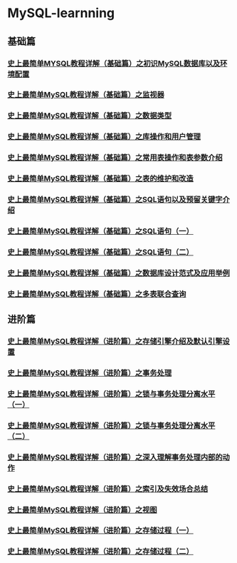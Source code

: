 # MySQL-learnning
## 基础篇
### [史上最简单MYSQL教程详解（基础篇）之初识MySQL数据库以及环境配置](https://blog.csdn.net/m0_37888031/article/details/80410422)
### [史上最简单MySQL教程详解（基础篇）之监视器](https://blog.csdn.net/m0_37888031/article/details/80412248)
### [史上最简单MySQL教程详解（基础篇）之数据类型](http://blog.csdn.net/m0_37888031/article/details/80418156)
### [史上最简单MySQL教程详解（基础篇）之库操作和用户管理](http://blog.csdn.net/m0_37888031/article/details/80443811)
### [史上最简单MySQL教程详解（基础篇）之常用表操作和表参数介绍](http://blog.csdn.net/m0_37888031/article/details/80450393)
### [史上最简单MySQL教程详解（基础篇）之表的维护和改造](http://blog.csdn.net/m0_37888031/article/details/80464310)
### [史上最简单MySQL教程详解（基础篇）之SQL语句以及预留关键字介绍](http://blog.csdn.net/m0_37888031/article/details/80486397)
### [史上最简单MySQL教程详解（基础篇）之SQL语句（一）](https://blog.csdn.net/m0_37888031/article/details/80496686)
### [史上最简单MySQL教程详解（基础篇）之SQL语句（二）](http://blog.csdn.net/m0_37888031/article/details/80550022)
### [史上最简单MySQL教程详解（基础篇）之数据库设计范式及应用举例](http://blog.csdn.net/m0_37888031/article/details/80620267)
### [史上最简单MySQL教程详解（基础篇）之多表联合查询](http://blog.csdn.net/m0_37888031/article/details/80632268)
## 进阶篇
### [史上最简单MySQL教程详解（进阶篇）之存储引擎介绍及默认引擎设置](http://blog.csdn.net/m0_37888031/article/details/80664138)
### [史上最简单MySQL教程详解（进阶篇）之事务处理](http://blog.csdn.net/m0_37888031/article/details/80704344)
### [史上最简单MySQL教程详解（进阶篇）之锁与事务处理分离水平（一）](http://blog.csdn.net/m0_37888031/article/details/80753219)
### [史上最简单MySQL教程详解（进阶篇）之锁与事务处理分离水平（二）](http://blog.csdn.net/m0_37888031/article/details/81740338)
### [史上最简单MySQL教程详解（进阶篇）之深入理解事务处理内部的动作](http://blog.csdn.net/m0_37888031/article/details/81749062)
### [史上最简单MySQL教程详解（进阶篇）之索引及失效场合总结](http://blog.csdn.net/m0_37888031/article/details/82153719)
### [史上最简单MySQL教程详解（进阶篇）之视图](http://blog.csdn.net/m0_37888031/article/details/82668098)
### [史上最简单MySQL教程详解（进阶篇）之存储过程（一）](http://blog.csdn.net/m0_37888031/article/details/82691581)
### [史上最简单MySQL教程详解（进阶篇）之存储过程（二）](http://blog.csdn.net/m0_37888031/article/details/82693889)

